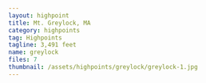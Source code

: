 ```yaml
---
layout: highpoint
title: Mt. Greylock, MA
category: highpoints
tag: Highpoints
tagline: 3,491 feet
name: greylock
files: 7
thumbnail: /assets/highpoints/greylock/greylock-1.jpg
---
```

